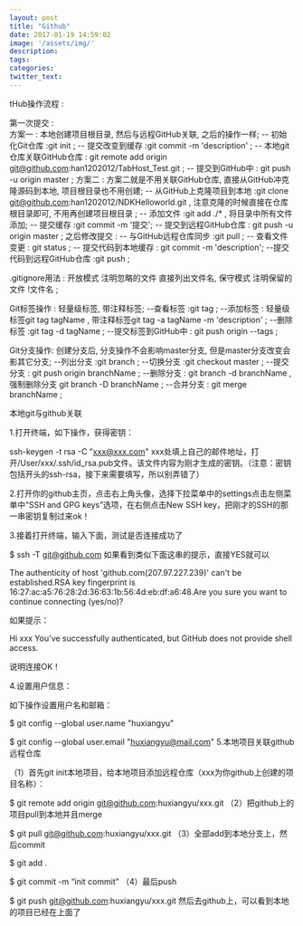 ```yaml
---
layout: post
title: "Github"
date: 2017-01-19 14:59:02
image: '/assets/img/'
description:
tags:
categories:
twitter_text:
---
```

tHub操作流程 :

第一次提交 :  
方案一 : 本地创建项目根目录, 然后与远程GitHub关联, 之后的操作一样;
-- 初始化Git仓库 :git init ;
-- 提交改变到缓存 :git commit -m 'description' ;
-- 本地git仓库关联GitHub仓库 : git remote add origin git@github.com:han1202012/TabHost_Test.git ;
-- 提交到GitHub中 : git push -u origin master ;
方案二 : 方案二就是不用关联GitHub仓库, 直接从GitHub冲克隆源码到本地, 项目根目录也不用创建;
-- 从GitHub上克隆项目到本地 :git clone git@github.com:han1202012/NDKHelloworld.git , 注意克隆的时候直接在仓库根目录即可, 不用再创建项目根目录 ;
-- 添加文件 :git add ./* , 将目录中所有文件添加;
-- 提交缓存 :git commit -m '提交';
-- 提交到远程GitHub仓库 : git push -u origin master ;
之后修改提交 : 
-- 与GitHub远程仓库同步 :git pull ;
-- 查看文件变更 : git status ;
-- 提交代码到本地缓存 : git commit -m 'description';
--提交代码到远程GitHub仓库 :git push ;

.gitignore用法 : 开放模式 注明忽略的文件 直接列出文件名, 保守模式 注明保留的文件 !文件名 ;

Git标签操作 : 轻量级标签, 带注释标签;
--查看标签 :git tag ;
--添加标签 : 轻量级标签git tag tagName , 带注释标签git tag -a tagName -m 'description' ;
--删除标签 :git tag -d tagName ;
--提交标签到GitHub中 : git push origin --tags ;

Git分支操作: 创建分支后, 分支操作不会影响master分支, 但是master分支改变会影其它分支;
--列出分支 :git branch ;
--切换分支 :git checkout master ;
--提交分支 : git push origin branchName ;
--删除分支 : git branch -d branchName , 强制删除分支 git branch -D branchName ;
--合并分支 : git merge branchName ;









本地git与github关联
 
1.打开终端，如下操作，获得密钥：

ssh-keygen -t rsa -C "xxx@xxx.com"
xxx处填上自己的邮件地址，打开/User/xxx/.ssh/id_rsa.pub文件。该文件内容为刚才生成的密钥。（注意：密钥包括开头的ssh-rsa，接下来需要填写，所以别弄错了）

2.打开你的github主页，点击右上角头像，选择下拉菜单中的settings点击左侧菜单中“SSH and GPG keys”选项，在右侧点击New SSH key，把刚才的SSH的那一串密钥复制过来ok！

3.接着打开终端，输入下面，测试是否连接成功了

$ ssh -T git@github.com
如果看到类似下面这串的提示，直接YES就可以

The authenticity of host 'github.com(207.97.227.239)' can't be established.RSA key fingerprint is 16:27:ac:a5:76:28:2d:36:63:1b:56:4d:eb:df:a6:48.Are you sure you want to continue connecting (yes/no)?

如果提示：

Hi xxx You've successfully authenticated, but GitHub does not provide shell access.

说明连接OK！

4.设置用户信息：

如下操作设置用户名和邮箱：

$ git config --global user.name "huxiangyu"

$ git config --global user.email "huxiangyu@mail.com"
5.本地项目关联github远程仓库

（1）首先git init本地项目，给本地项目添加远程仓库（xxx为你github上创建的项目名称）：

$ git remote add origin git@github.com:huxiangyu/xxx.git
（2）把github上的项目pull到本地并且merge

$ git pull git@github.com:huxiangyu/xxx.git
（3）全部add到本地分支上，然后commit

$ git add .

$ git commit -m “init commit"
（4）最后push

$ git push git@github.com:huxiangyu/xxx.git
然后去github上，可以看到本地的项目已经在上面了




